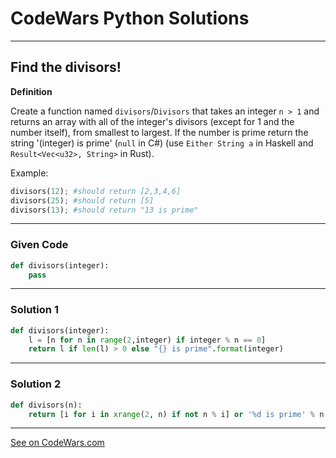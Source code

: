# CodeWars Python Solutions

---

## Find the divisors!


**Definition**

Create a function named `divisors`/`Divisors` that takes an integer `n > 1` and returns an array with all of the integer's divisors (except for 1 and the number itself), from smallest to largest. If the number is prime return the string '(integer) is prime' (`null` in C#) (use `Either String a` in Haskell and `Result<Vec<u32>, String>` in Rust).

Example:

```Python
divisors(12); #should return [2,3,4,6]
divisors(25); #should return [5]
divisors(13); #should return "13 is prime"
```

---

### Given Code


```python
def divisors(integer):
    pass
```

---

### Solution 1


```python
def divisors(integer):
    l = [n for n in range(2,integer) if integer % n == 0]
    return l if len(l) > 0 else "{} is prime".format(integer)
```


---

### Solution 2


```python
def divisors(n):
    return [i for i in xrange(2, n) if not n % i] or '%d is prime' % n
```


---


[See on CodeWars.com](https://www.codewars.com/kata/544aed4c4a30184e960010f4)
